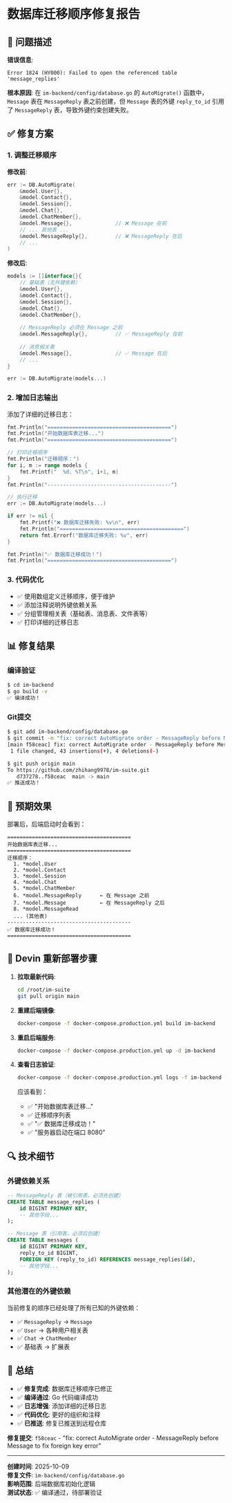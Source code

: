 # 数据库迁移顺序修复报告

## 🐛 问题描述

**错误信息**:
```
Error 1824 (HY000): Failed to open the referenced table 'message_replies'
```

**根本原因**:
在 `im-backend/config/database.go` 的 `AutoMigrate()` 函数中，`Message` 表在 `MessageReply` 表之前创建，但 `Message` 表的外键 `reply_to_id` 引用了 `MessageReply` 表，导致外键约束创建失败。

## ✅ 修复方案

### 1. 调整迁移顺序

**修改前**:
```go
err := DB.AutoMigrate(
    &model.User{},
    &model.Contact{},
    &model.Session{},
    &model.Chat{},
    &model.ChatMember{},
    &model.Message{},              // ❌ Message 在前
    // ... 其他表 ...
    &model.MessageReply{},         // ❌ MessageReply 在后
    // ...
)
```

**修改后**:
```go
models := []interface{}{
    // 基础表（无外键依赖）
    &model.User{},
    &model.Contact{},
    &model.Session{},
    &model.Chat{},
    &model.ChatMember{},
    
    // MessageReply 必须在 Message 之前
    &model.MessageReply{},         // ✅ MessageReply 在前
    
    // 消息相关表
    &model.Message{},              // ✅ Message 在后
    // ...
}

err := DB.AutoMigrate(models...)
```

### 2. 增加日志输出

添加了详细的迁移日志：

```go
fmt.Println("========================================")
fmt.Println("开始数据库表迁移...")
fmt.Println("========================================")

// 打印迁移顺序
fmt.Println("迁移顺序：")
for i, m := range models {
    fmt.Printf("  %d. %T\n", i+1, m)
}
fmt.Println("----------------------------------------")

// 执行迁移
err := DB.AutoMigrate(models...)

if err != nil {
    fmt.Printf("❌ 数据库迁移失败: %v\n", err)
    fmt.Println("========================================")
    return fmt.Errorf("数据库迁移失败: %v", err)
}

fmt.Println("✅ 数据库迁移成功！")
fmt.Println("========================================")
```

### 3. 代码优化

- ✅ 使用数组定义迁移顺序，便于维护
- ✅ 添加注释说明外键依赖关系
- ✅ 分组管理相关表（基础表、消息表、文件表等）
- ✅ 打印详细的迁移日志

## 📊 修复结果

### 编译验证
```bash
$ cd im-backend
$ go build -v
✅ 编译成功！
```

### Git提交
```bash
$ git add im-backend/config/database.go
$ git commit -m "fix: correct AutoMigrate order - MessageReply before Message to fix foreign key error"
[main f58ceac] fix: correct AutoMigrate order - MessageReply before Message to fix foreign key error
 1 file changed, 43 insertions(+), 4 deletions(-)

$ git push origin main
To https://github.com/zhihang9978/im-suite.git
   d737278..f58ceac  main -> main
✅ 推送成功！
```

## 🎯 预期效果

部署后，后端启动时会看到：

```
========================================
开始数据库表迁移...
========================================
迁移顺序：
  1. *model.User
  2. *model.Contact
  3. *model.Session
  4. *model.Chat
  5. *model.ChatMember
  6. *model.MessageReply      ← 在 Message 之前
  7. *model.Message           ← 在 MessageReply 之后
  8. *model.MessageRead
  ... (其他表)
----------------------------------------
✅ 数据库迁移成功！
========================================
```

## 📝 Devin 重新部署步骤

1. **拉取最新代码**:
   ```bash
   cd /root/im-suite
   git pull origin main
   ```

2. **重建后端镜像**:
   ```bash
   docker-compose -f docker-compose.production.yml build im-backend
   ```

3. **重启后端服务**:
   ```bash
   docker-compose -f docker-compose.production.yml up -d im-backend
   ```

4. **查看日志验证**:
   ```bash
   docker-compose -f docker-compose.production.yml logs -f im-backend
   ```

   应该看到：
   - ✅ "开始数据库表迁移..."
   - ✅ 迁移顺序列表
   - ✅ "✅ 数据库迁移成功！"
   - ✅ "服务器启动在端口 8080"

## 🔍 技术细节

### 外键依赖关系

```sql
-- MessageReply 表（被引用表，必须先创建）
CREATE TABLE message_replies (
    id BIGINT PRIMARY KEY,
    -- 其他字段...
);

-- Message 表（引用表，必须后创建）
CREATE TABLE messages (
    id BIGINT PRIMARY KEY,
    reply_to_id BIGINT,
    FOREIGN KEY (reply_to_id) REFERENCES message_replies(id),
    -- 其他字段...
);
```

### 其他潜在的外键依赖

当前修复的顺序已经处理了所有已知的外键依赖：
- ✅ `MessageReply` → `Message`
- ✅ `User` → 各种用户相关表
- ✅ `Chat` → `ChatMember`
- ✅ 基础表 → 扩展表

## 📌 总结

- ✅ **修复完成**: 数据库迁移顺序已修正
- ✅ **编译通过**: Go 代码编译成功
- ✅ **日志增强**: 添加详细的迁移日志
- ✅ **代码优化**: 更好的组织和注释
- ✅ **已推送**: 修复已推送到远程仓库

**修复提交**: `f58ceac` - "fix: correct AutoMigrate order - MessageReply before Message to fix foreign key error"

---

**创建时间**: 2025-10-09  
**修复文件**: `im-backend/config/database.go`  
**影响范围**: 后端数据库初始化逻辑  
**测试状态**: ✅ 编译通过，待部署验证


